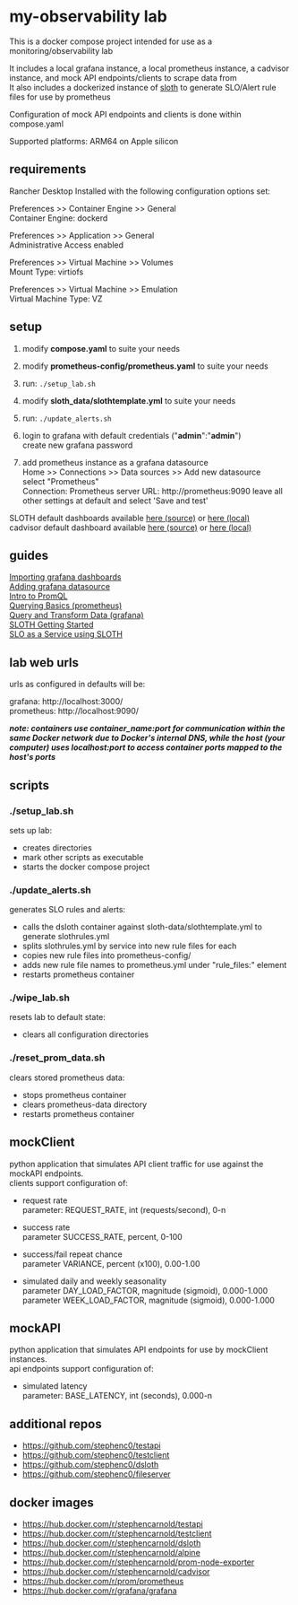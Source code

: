 # my-observability lab  
This is a docker compose project intended for use as a monitoring/observability lab  
  
It includes a local grafana instance, a local prometheus instance, a cadvisor instance, and mock API endpoints/clients to scrape data from  
It also includes a dockerized instance of [sloth](https://github.com/slok/sloth) to generate SLO/Alert rule files for use by prometheus  

Configuration of mock API endpoints and clients is done within compose.yaml  
  
Supported platforms: ARM64 on Apple silicon  

## requirements
Rancher Desktop Installed with the following configuration options set:  

Preferences >> Container Engine >> General  
Container Engine: dockerd  
  
Preferences >> Application >> General  
Administrative Access enabled  
  
Preferences >> Virtual Machine >> Volumes  
Mount Type: virtiofs  
  
Preferences >> Virtual Machine >> Emulation  
Virtual Machine Type: VZ  
  
  
## setup
1. modify **compose.yaml** to suite your needs
2. modify **prometheus-config/prometheus.yaml** to suite your needs
3. run:  ```./setup_lab.sh```
4. modify **sloth_data/slothtemplate.yml** to suite your needs
5. run:  ```./update_alerts.sh```
6. login to grafana with default credentials ("**admin**":"**admin**")  
create new grafana password  

8. add prometheus instance as a grafana datasource  
Home >> Connections >> Data sources >> Add new datasource  
select "Prometheus"  
Connection: Prometheus server URL: http://prometheus:9090
leave all other settings at default and select 'Save and test'  
  
SLOTH default dashboards available [here (source)](https://sloth.dev/introduction/dashboards/?h=dashboards) or [here (local)](/dashboards)  
cadvisor default dashboard available [here (source)](https://grafana.com/grafana/dashboards/14282-cadvisor-exporter/) or [here (local)](/dashboards/cadvisor_dashboard.json)  

  
## guides
[Importing grafana dashboards](https://grafana.com/docs/grafana/latest/dashboards/build-dashboards/import-dashboards/)  
[Adding grafana datasource](https://prometheus.io/docs/visualization/grafana/#creating-a-prometheus-data-source)  
[Intro to PromQL](https://grafana.com/blog/2020/02/04/introduction-to-promql-the-prometheus-query-language/)  
[Querying Basics (prometheus)](https://prometheus.io/docs/prometheus/latest/querying/basics/)  
[Query and Transform Data (grafana)](https://grafana.com/docs/grafana/latest/panels-visualizations/query-transform-data/)  
[SLOTH Getting Started](https://sloth.dev/introduction/)  
[SLO as a Service using SLOTH](https://medium.com/@jibinrt/slo-as-a-service-using-sloth-87e45926bc94)  

## lab web urls
urls as configured in defaults will be:  

grafana: http://localhost:3000/  
prometheus: http://localhost:9090/

***note: containers use container_name:port for communication within the same Docker network due to Docker's internal DNS, while the host (your computer) uses localhost:port to access container ports mapped to the host's ports***

## scripts
### ./setup_lab.sh
sets up lab:  

- creates directories  
- mark other scripts as executable  
- starts the docker compose project  

### ./update_alerts.sh
generates SLO rules and alerts:  

- calls the dsloth container against sloth-data/slothtemplate.yml to generate slothrules.yml  
- splits slothrules.yml by service into new rule files for each  
- copies new rule files into prometheus-config/  
- adds new rule file names to prometheus.yml under "rule_files:" element  
- restarts prometheus container  
  
### ./wipe_lab.sh
resets lab to default state:  

- clears all configuration directories  

### ./reset_prom_data.sh
clears stored prometheus data:  

- stops prometheus container  
- clears prometheus-data directory  
- restarts prometheus container  

## mockClient
python application that simulates API client traffic for use against the mockAPI endpoints.  
clients support configuration of:  

- request rate  
parameter: REQUEST_RATE, int (requests/second), 0-n  
  
- success rate  
parameter SUCCESS_RATE, percent, 0-100  
  
- success/fail repeat chance  
parameter VARIANCE, percent (x100), 0.00-1.00  
  
- simulated daily and weekly seasonality  
parameter DAY_LOAD_FACTOR, magnitude (sigmoid), 0.000-1.000  
parameter WEEK_LOAD_FACTOR, magnitude (sigmoid), 0.000-1.000  

## mockAPI
python application that simulates API endpoints for use by mockClient instances.  
api endpoints support configuration of:  

- simulated latency  
parameter: BASE_LATENCY, int (seconds), 0.000-n

## additional repos
- https://github.com/stephenc0/testapi  
- https://github.com/stephenc0/testclient  
- https://github.com/stephenc0/dsloth  
- https://github.com/stephenc0/fileserver  

## docker images
- https://hub.docker.com/r/stephencarnold/testapi  
- https://hub.docker.com/r/stephencarnold/testclient  
- https://hub.docker.com/r/stephencarnold/dsloth  
- https://hub.docker.com/r/stephencarnold/alpine  
- https://hub.docker.com/r/stephencarnold/prom-node-exporter  
- https://hub.docker.com/r/stephencarnold/cadvisor  
- https://hub.docker.com/r/prom/prometheus  
- https://hub.docker.com/r/grafana/grafana  

